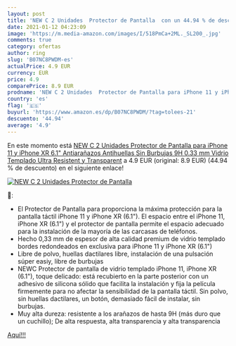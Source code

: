 ```yaml
---
layout: post
title: 'NEW C 2 Unidades  Protector de Pantalla  con un 44.94 % de descuento'
date: 2021-01-12 04:23:09
image: 'https://m.media-amazon.com/images/I/518PmCa+2ML._SL200_.jpg'
comments: true
category: ofertas
author: ring
slug: 'B07NC8PWDM-es'
actualPrice: 4.9 EUR
currency: EUR
price: 4.9
comparePrice: 8.9 EUR
prodname: 'NEW C 2 Unidades  Protector de Pantalla para iPhone 11 y iPhone XR  6.1"   Antiarañazos  Antihuellas  Sin Burbujas  9H  0.33 mm  Vidrio Templado Ultra Resistent y Transparent'
country: 'es'
flag: '🇪🇸'
buyurl: 'https://www.amazon.es/dp/B07NC8PWDM/?tag=tolees-21'
descuento: '44.94'
average: '4.9'
---
```


En este momento está [NEW C 2 Unidades  Protector de Pantalla para iPhone 11 y iPhone XR  6.1"   Antiarañazos  Antihuellas  Sin Burbujas  9H  0.33 mm  Vidrio Templado Ultra Resistent y Transparent](https://www.amazon.es/dp/B07NC8PWDM/?tag=tolees-21) a 4.9 EUR (original: 8.9 EUR) (44.94 %  de descuento) en el siguiente enlace!

[![NEW C 2 Unidades  Protector de Pantalla ](https://m.media-amazon.com/images/I/518PmCa+2ML._SL200_.jpg)](https://www.amazon.es/dp/B07NC8PWDM/?tag=tolees-21)

🔎:

- El Protector de Pantalla para proporciona la máxima protección para la pantalla táctil iPhone 11 y iPhone XR (6.1"). El espacio entre el iPhone 11, iPhone XR (6.1") y el protector de pantalla permite el espacio adecuado para la instalación de la mayoría de las carcasas de teléfonos.
- Hecho 0,33 mm de espesor de alta calidad premium de vidrio templado bordes redondeados en exclusiva para iPhone 11 y iPhone XR (6.1")
- Libre de polvo, huellas dactilares libre, instalación de una pulsación súper easiy, libre de burbujas
- NEWC Protector de pantalla de vidrio templado iPhone 11, iPhone XR (6.1"), toque delicado: está recubierto en la parte posterior con un adhesivo de silicona sólido que facilita la instalación y fija la película firmemente para no afectar la sensibilidad de la pantalla táctil. Sin polvo, sin huellas dactilares, un botón, demasiado fácil de instalar, sin burbujas.
- Muy alta dureza: resistente a los arañazos de hasta 9H (más duro que un cuchillo); De alta respuesta, alta transparencia y alta transparencia

[Aquí!!!](https://www.amazon.es/dp/B07NC8PWDM/?tag=tolees-21)

